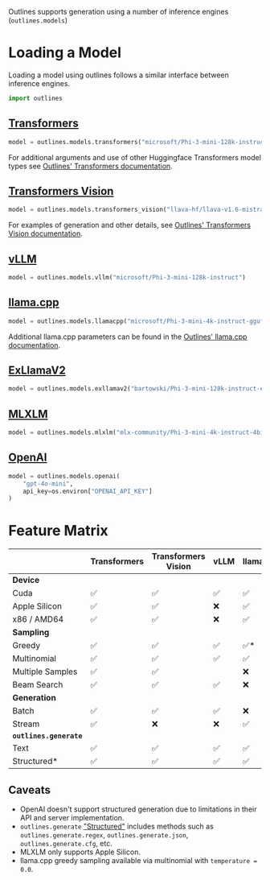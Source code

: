 Outlines supports generation using a number of inference engines (`outlines.models`)

# Loading a Model

Loading a model using outlines follows a similar interface between inference engines.

```python
import outlines
```

## [Transformers](./transformers.md)

```python
model = outlines.models.transformers("microsoft/Phi-3-mini-128k-instruct", model_kwargs={})
```

For additional arguments and use of other Huggingface Transformers model types see [Outlines' Transformers documentation](./transformers.md).


## [Transformers Vision](./transformers_vision.md)

```python
model = outlines.models.transformers_vision("llava-hf/llava-v1.6-mistral-7b-hf")
```

For examples of generation and other details, see [Outlines' Transformers Vision documentation](./transformers_vision.md).

## [vLLM](./vllm.md)

```python
model = outlines.models.vllm("microsoft/Phi-3-mini-128k-instruct")
```

## [llama.cpp](./llamacpp.md)

```python
model = outlines.models.llamacpp("microsoft/Phi-3-mini-4k-instruct-gguf", "Phi-3-mini-4k-instruct-q4.gguf")
```

Additional llama.cpp parameters can be found in the [Outlines' llama.cpp documentation](./llamacpp.md).

## [ExLlamaV2](./exllamav2.md)

```python
model = outlines.models.exllamav2("bartowski/Phi-3-mini-128k-instruct-exl2")
```

## [MLXLM](./mlxlmx.md)

```python
model = outlines.models.mlxlm("mlx-community/Phi-3-mini-4k-instruct-4bit")
```

## [OpenAI](./openai.md)

```python
model = outlines.models.openai(
    "gpt-4o-mini",
    api_key=os.environ["OPENAI_API_KEY"]
)
```


# Feature Matrix
|                   | Transformers | Transformers Vision | vLLM | llama.cpp | ExLlamaV2 | MLXLM | OpenAI* |
|-------------------|--------------|---------------------|------|-----------|-----------|-------|---------|
| **Device**        |              |                     |      |           |           |       |         |
| Cuda              | ✅           | ✅                  | ✅   | ✅        | ✅        | ❌    | N/A     |
| Apple Silicon     | ✅           | ✅                  | ❌   | ✅        | ✅        | ✅    | N/A     |
| x86 / AMD64       | ✅           | ✅                  | ❌   | ✅        | ✅        | ❌    | N/A     |
| **Sampling**      |              |                     |      |           |           |       |         |
| Greedy            | ✅           | ✅                  | ✅   | ✅*       | ✅        | ✅    | ❌      |
| Multinomial       | ✅           | ✅                  | ✅   | ✅        | ✅        | ✅    | ✅      |
| Multiple Samples  | ✅           | ✅                  |      | ❌        |           | ❌    | ✅      |
| Beam Search       | ✅           | ✅                  | ✅   | ❌        | ✅        | ❌    | ❌      |
| **Generation**    |              |                     |      |           |           |       |         |
| Batch             | ✅           | ✅                  | ✅   | ❌        | ?         | ❌    | ❌      |
| Stream            | ✅           | ❌                  | ❌   | ✅        | ?         | ✅    | ❌      |
| **`outlines.generate`** |        |                     |      |           |           |       |         |
| Text              | ✅           | ✅                  | ✅   | ✅        | ✅        | ✅    | ✅      |
| Structured*       | ✅           | ✅                  | ✅   | ✅        | ✅        | ✅    | ❌      |


## Caveats

- OpenAI doesn't support structured generation due to limitations in their API and server implementation.
- `outlines.generate` ["Structured"](../generation/index.md) includes methods such as `outlines.generate.regex`, `outlines.generate.json`, `outlines.generate.cfg`, etc.
- MLXLM only supports Apple Silicon.
- llama.cpp greedy sampling available via multinomial with `temperature = 0.0`.
